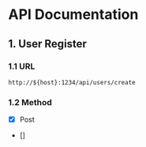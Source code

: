 # API Documentation

## 1. User Register
### 1.1 URL
`http://${host}:1234/api/users/create`

### 1.2 Method
- [x] Post
- [] 